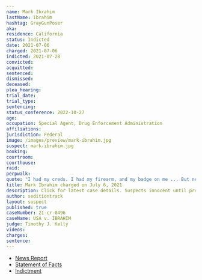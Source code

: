 ```yaml
---
name: Mark Ibrahim
lastName: Ibrahim
hashtag: GrayGunPoser
aka:
residence: California
status: Indicted
date: 2021-07-06
charged: 2021-07-06
indicted: 2021-07-28
convicted:
acquitted:
sentenced:
dismissed:
deceased:
plea_hearing:
trial_date:
trial_type:
sentencing:
status_conference: 2022-10-27
age:
occupation: Special Agent, Drug Enforcement Administration
affiliations:
jurisdiction: Federal
image: /images/preview/mark-ibrahim.jpg
suspect: mark-ibrahim.jpg
booking:
courtroom:
courthouse:
raid:
perpwalk:
quote: "I had my creds. I had my firearm, and my badge on me ... But never exposed ... Not that I know of."
title: Mark Ibrahim charged on July 6, 2021
description: Click for latest case details. Suspects innocent until proven guilty.
author: seditiontrack
layout: suspect
published: true
caseNumber: 21-cr-0496
caseName: USA v. IBRAHIM
judge: Timothy J. Kelly
videos:
charges:
sentence:
---
```

- [News Report](https://www.cbsnews.com/news/mark-ibrahim-dea-agent-arrested-capitol-riot-gun-badge/)
- [Statement of Facts](https://www.justice.gov/usao-dc/case-multi-defendant/file/1413286/download)
- [Indictment](https://www.justice.gov/usao-dc/case-multi-defendant/file/1422231/download)
